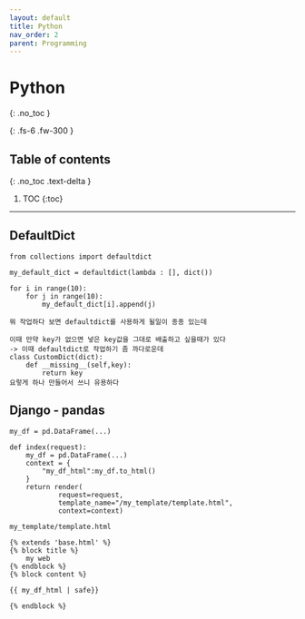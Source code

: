 ```yaml
---
layout: default
title: Python
nav_order: 2
parent: Programming
---
```


# Python
{: .no_toc }

{: .fs-6 .fw-300 }

## Table of contents
{: .no_toc .text-delta }

1. TOC
{:toc}

---
## DefaultDict

```
from collections import defaultdict

my_default_dict = defaultdict(lambda : [], dict())

for i in range(10):
    for j in range(10):
        my_default_dict[i].append(j)

뭐 작업하다 보면 defaultdict를 사용하게 될일이 종종 있는데

이때 만약 key가 없으면 넣은 key값을 그대로 배출하고 싶을때가 있다
-> 이때 defaultdict로 작업하기 좀 까다로운데
class CustomDict(dict):
    def __missing__(self,key):
        return key
요렇게 하나 만들어서 쓰니 유용하다
```

## Django - pandas 
```
my_df = pd.DataFrame(...)

def index(request):
    my_df = pd.DataFrame(...)
    context = {
        "my_df_html":my_df.to_html()
    }
    return render(
            request=request,
            template_name="/my_template/template.html",
            context=context)

my_template/template.html

{% extends 'base.html' %}
{% block title %}
    my web
{% endblock %}
{% block content %}

{{ my_df_html | safe}}

{% endblock %}

```
